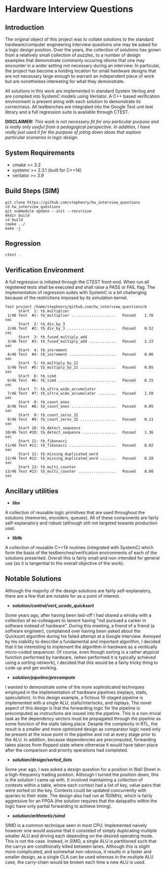 # Hardware Interview Questions

## Introduction

The original object of this project was to collate solutions to the
standard hardware/computer engineering interview questions one may be
asked for a logic design position. Over the years, the collection of
solutions has grown from a relatively small collection of puzzles, to
a number of design examples that demonstrate commonly occuring idioms
that one may encounter in a wider setting not necessary during an
interview. In particular, the project has become a holding location
for small hardware designs that are not necessary large enough to
warrant an independent piece of work but are nonetheless interesting
for what they demonstrate.

All solutions in this work are implemented in standard System Verilog
and are compiled into SystemC models using Verilator. A C++ based
verification environment is present along with each solution to
demonstrate its correctness. All testbenches are integrated into the
Google Test unit test library and a full regression suite is available
through CTEST.

__DISCLAIMER:__ *This work is not necessary fit for any particular
purpose and is really only useful from a pedagogical perspective. In
addition, I have really just used it for the purpose of joting down
ideas that explore particular scenarios in logic design.*

## System Requirements
* cmake >= 3.2
* systemc >= 2.3.1 (built for C++14)
* verilator >= 3.9

## Build Steps (SIM)
~~~~
git clone https://github.com/stephenry/hw_interview_questions
cd hw_interview_questions
git submodule update --init --recursive
mkdir build
cd build
cmake ../
make -j
~~~~

## Regression
~~~~
ctest .
~~~~

## Verification Environment

A full regression is initiated through the CTEST front-end. When run
all registered tests shall be executed and shall raise a PASS or FAIL
flag. The implementation of regression suites with SystemC is a bit
challenging because of the restrictions imposed by its simulation
kernel.

```
Test project /home/stephenry/github.com/hw_interview_questions/b
      Start  1: tb_multiplier
 1/46 Test  #1: tb_multiplier ....................   Passed    1.76 sec
      Start  2: tb_div_by_3
 2/46 Test  #2: tb_div_by_3 ......................   Passed    0.52 sec
      Start  3: tb_fused_multiply_add
 3/46 Test  #3: tb_fused_multiply_add ............   Passed    2.23 sec
      Start  4: tb_increment
 4/46 Test  #4: tb_increment .....................   Passed    0.06 sec
      Start  5: tb_multiply_by_21
 5/46 Test  #5: tb_multiply_by_21 ................   Passed    0.05 sec
      Start  6: tb_simd
 6/46 Test  #6: tb_simd ..........................   Passed    0.15 sec
      Start  7: tb_ultra_wide_accumulator
 7/46 Test  #7: tb_ultra_wide_accumulator ........   Passed    1.50 sec
      Start  8: tb_count_ones
 8/46 Test  #8: tb_count_ones ....................   Passed    0.05 sec
      Start  9: tb_count_zeros_32
 9/46 Test  #9: tb_count_zeros_32 ................   Passed    0.11 sec
      Start 10: tb_detect_sequence
10/46 Test #10: tb_detect_sequence ...............   Passed    1.36 sec
      Start 11: tb_fibonacci
11/46 Test #11: tb_fibonacci .....................   Passed    0.02 sec
      Start 12: tb_missing_duplicated_word
12/46 Test #12: tb_missing_duplicated_word .......   Passed    0.28 sec
      Start 13: tb_multi_counter
13/46 Test #13: tb_multi_counter .................   Passed    0.08 sec

```

## Ancillary utilities

* __libv__

A collection of reusable logic primitives that are used throughout the
solutions (memories, encoders, queues). All of these components are
fairly self-explanatory and robust (although still not targeted
towards production use).

* __libtb__

A collection of reusable C++14 routines (integrated with SystemC)
which form the basis of the testbenches/verification environments of
each of the solutions presented. Overall this is fairly small and
non-intended for general use (as it is tangential to the overall
objective of the work).

## Notable Solutions

Although the majority of the design solutions are fairly
self-explanatory, there are a few that are notable for as a point of
interest.

* ___solution/control/vert_ucode_quicksort___

Some years ago, after having been laid-off I had shared a whisky with
a collection of ex-colleagues to lament having "not pursued a career
in software instead of hardware". During this meeting, a friend of a
friend (a software engineer), complained over having been asked about
the Quicksort algorithm during his failed attempt at a Google
Interview. Annoyed by his inability to describe a fundamental and
important algorithm, I decided that it be interesting to implement the
algorithm in hardware as a veritically micro-coded sequencer. Of
course, even though sorting is a rather atypical function performed by
hardware, (when performed it is typically achieved using a sorting
network), I decided that this would be a fairly tricky thing to
code up and get working.

* ___solution/pipeline/precompute___

I wanted to demonstrate some of the more sophisticated techniques
employed in the implementation of hardware pipelines (replays, stalls,
speculation). In this design example, a fictious 10-staged pipeline is
implemented with a single ALU, stalls/interlocks, and replays. The
novel aspect of this design is that the forwarding logic for the
pipeline is precomputed as instructions are issued into the
pipeline. This is a non-trivial task as the dependency vectors must be
propagated through the pipeline as some function of the stalls taking
place. Despite the complexity in RTL, the result is a smaller and more
optimized design as comparator logic need only be present at the issue
point in the pipeline and not at every stage prior to the ALU. In
addition, because dependencies are precomputed, forwarding takes
places from flopped state where otherwise it would have taken place
after the comparison and priority operations had completed.

* ___solution/design/sorted_lists___

Some year ago, I was asked a design question for a position in Wall
Street in a high-frequency trading position. Although I turned the
position down, this is the solution I came up with. It involved
maintaining a collection of contexts within a table, where each
context had a list of key, value pairs that were sorted on the
key. Contexts could be updated concurrently with queries to their
state. The design also had run at 150MHz, which is fairly aggressive
for an FPGA (the solution requires that the datapaths within the logic
have only partial forwarding to achieve timing).

* ___solution/arithmetic/simd___

SIMD is a common technique seen in most CPU. Implemented naively
however one would assume that it consisted of simply duplicating
multiple smaller ALU and driving each depending on the desired
operating mode. This is not the case. Instead, in SIMD, a single ALU
is partitioned such that the carrys are conditionally killed between
lanes. Although this is slight more complicated, and somewhat
non-obvious, it results in a faster and smaller design, as a single
CLA can be used whereas in the multiple ALU case, the carry-chain
would be broken each time a new ALU is used.
